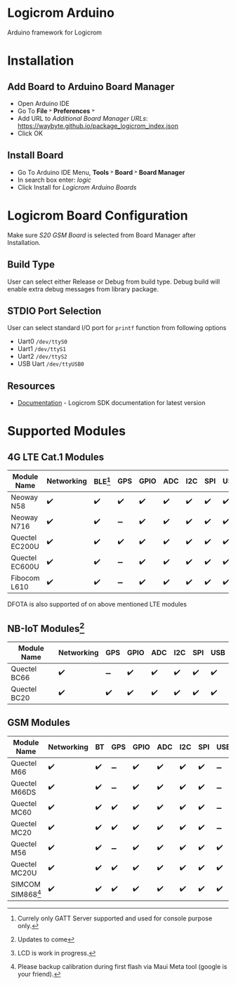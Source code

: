 # Logicrom Arduino
Arduino framework for Logicrom

# Installation

## Add Board to Arduino Board Manager
* Open Arduino IDE
* Go To **File** &#707; **Preferences** &#707;
* Add URL to _Additional Board Manager URLs_: https://waybyte.github.io/package_logicrom_index.json
* Click OK

## Install Board
* Go To Arduino IDE Menu, **Tools** &#707; **Board** &#707; **Board Manager**
* In search box enter: _logic_
* Click Install for _Logicrom Arduino Boards_

# Logicrom Board Configuration
Make sure _S20 GSM Board_ is selected from Board Manager after Installation.

## Build Type
User can select either Release or Debug from build type.
Debug build will enable extra debug messages from library package.

## STDIO Port Selection
User can select standard I/O port for `printf` function from following options
* Uart0 `/dev/ttyS0`
* Uart1 `/dev/ttyS1`
* Uart2 `/dev/ttyS2`
* USB Uart `/dev/ttyUSB0`

## Resources

* [Documentation](https://docs.logicrom.com) - Logicrom SDK documentation for latest version

# Supported Modules
## 4G LTE Cat.1 Modules

| Module Name  | Networking | BLE[^1] | GPS | GPIO | ADC | I2C | SPI | USB | LCD | Camera |
|--------------|------------|---------|-----|------|-----|-----|-----|-----|-----|--------|
| Neoway N58  | :heavy_check_mark: | :heavy_check_mark: | :heavy_check_mark: | :heavy_check_mark: | :heavy_check_mark: | :heavy_check_mark: | :heavy_check_mark: | :heavy_check_mark: | :x: | :x: |
| Neoway N716 | :heavy_check_mark: | :heavy_check_mark: | :heavy_minus_sign: | :heavy_check_mark: | :heavy_check_mark: | :heavy_check_mark: | :heavy_check_mark: | :heavy_check_mark: | :x: | :x: |
| Quectel EC200U | :heavy_check_mark: | :heavy_check_mark: | :heavy_check_mark: | :heavy_check_mark: | :heavy_check_mark: | :heavy_check_mark: | :heavy_check_mark: | :heavy_check_mark: | :x: | :x: |
| Quectel EC600U | :heavy_check_mark: | :heavy_check_mark: | :heavy_minus_sign: | :heavy_check_mark: | :heavy_check_mark: | :heavy_check_mark: | :heavy_check_mark: | :heavy_check_mark: | :x: | :x: |
| Fibocom L610  | :heavy_check_mark: | :heavy_check_mark: | :heavy_minus_sign: | :heavy_check_mark: | :heavy_check_mark: | :heavy_check_mark: | :heavy_check_mark: | :heavy_check_mark: | :x: | :x: |

DFOTA is also supported of on above mentioned LTE modules

## NB-IoT Modules[^2]

| Module Name  | Networking | GPS | GPIO | ADC | I2C | SPI | USB |
|--------------|------------|-----|------|-----|-----|-----|-----|
| Quectel BC66 | :heavy_check_mark: | :heavy_minus_sign: | :heavy_check_mark: | :heavy_check_mark: | :heavy_check_mark: | :heavy_check_mark: | :heavy_check_mark: |
| Quectel BC20 | :heavy_check_mark: | :heavy_check_mark: | :heavy_check_mark: | :heavy_check_mark: | :heavy_check_mark: | :heavy_check_mark: | :heavy_check_mark: |

## GSM Modules

| Module Name  | Networking | BT | GPS | GPIO | ADC | I2C | SPI | USB | LCD[^3] |
|--------------|------------|----|-----|------|-----|-----|-----|-----|---------|
| Quectel M66  | :heavy_check_mark: | :heavy_check_mark: | :heavy_minus_sign: | :heavy_check_mark: | :heavy_check_mark: | :heavy_check_mark: | :heavy_check_mark: | :heavy_minus_sign: | :x: |
| Quectel M66DS| :heavy_check_mark: | :heavy_check_mark: | :heavy_minus_sign: | :heavy_check_mark: | :heavy_check_mark: | :heavy_check_mark: | :heavy_check_mark: | :heavy_minus_sign: | :x: |
| Quectel MC60 | :heavy_check_mark: | :heavy_check_mark: | :heavy_check_mark: | :heavy_check_mark: | :heavy_check_mark: | :heavy_check_mark: | :heavy_check_mark: | :heavy_minus_sign: | :x: |
| Quectel MC20 | :heavy_check_mark: | :heavy_check_mark: | :heavy_check_mark: | :heavy_check_mark: | :heavy_check_mark: | :heavy_check_mark: | :heavy_check_mark: | :heavy_minus_sign: | :x: |
| Quectel M56| :heavy_check_mark: | :heavy_check_mark: | :heavy_minus_sign: | :heavy_check_mark: | :heavy_check_mark: | :heavy_check_mark: | :heavy_check_mark: | :heavy_check_mark: | :x: |
| Quectel MC20U| :heavy_check_mark: | :heavy_check_mark: | :heavy_check_mark: | :heavy_check_mark: | :heavy_check_mark: | :heavy_check_mark: | :heavy_check_mark: | :heavy_check_mark: | :x: |
| SIMCOM SIM868[^4]| :heavy_check_mark: | :heavy_check_mark: | :heavy_check_mark: | :heavy_check_mark: | :heavy_check_mark: | :heavy_check_mark: | :heavy_check_mark: | :heavy_check_mark: | :x: |

[^1]: Currely only GATT Server supported and used for console purpose only.
[^2]: Updates to come
[^3]: LCD is work in progress.
[^4]: Please backup calibration during first flash via Maui Meta tool (google is your friend).
